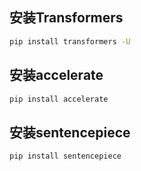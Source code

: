 
## 安装Transformers

```bash
pip install transformers -U
```

## 安装accelerate

```bash
pip install accelerate
```

## 安装sentencepiece

```bash
pip install sentencepiece
```

